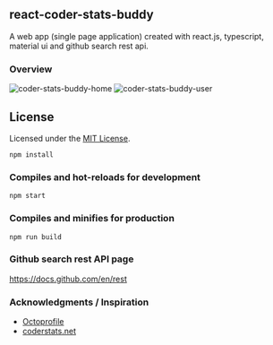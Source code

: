 ## react-coder-stats-buddy

A web app (single page application) created with react.js, typescript, material ui and github search rest api.

### Overview

![coder-stats-buddy-home](https://user-images.githubusercontent.com/16351223/136286893-ac20c5b6-e203-462a-adca-c48c45aeb120.png)
![coder-stats-buddy-user](https://user-images.githubusercontent.com/16351223/136286882-14a9e49c-1cd6-4a56-8f0b-78bffc6a93d8.png)


## License

Licensed under the [MIT License](LICENSE).

```
npm install
```

### Compiles and hot-reloads for development

```
npm start
```

### Compiles and minifies for production

```
npm run build
```

### Github search rest API page

https://docs.github.com/en/rest


### Acknowledgments / Inspiration

* [Octoprofile](https://github.com/bchiang7/octoprofile)
* [coderstats.net](https://github.com/coderstats/coderstats.net)
